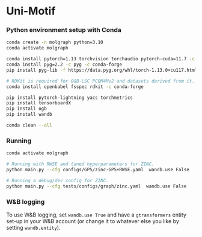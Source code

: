 # Uni-Motif

### Python environment setup with Conda

```bash
conda create -n molgraph python=3.10
conda activate molgraph

conda install pytorch=1.13 torchvision torchaudio pytorch-cuda=11.7 -c pytorch -c nvidia
conda install pyg=2.2 -c pyg -c conda-forge
pip install pyg-lib -f https://data.pyg.org/whl/torch-1.13.0+cu117.html

# RDKit is required for OGB-LSC PCQM4Mv2 and datasets derived from it.  
conda install openbabel fsspec rdkit -c conda-forge

pip install pytorch-lightning yacs torchmetrics
pip install tensorboardX
pip install ogb
pip install wandb

conda clean --all
```


### Running
```bash
conda activate molgraph

# Running with RWSE and tuned hyperparameters for ZINC.
python main.py --cfg configs/GPS/zinc-GPS+RWSE.yaml  wandb.use False

# Running a debug/dev config for ZINC.
python main.py --cfg tests/configs/graph/zinc.yaml  wandb.use False
```


### W&B logging
To use W&B logging, set `wandb.use True` and have a `gtransformers` entity set-up in your W&B account (or change it to whatever else you like by setting `wandb.entity`).
